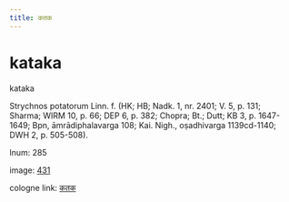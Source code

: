 ```yaml
---
title: कतक
---
```


# kataka

kataka  <div n="P" />Strychnos potatorum Linn. f. (HK; HB; Nadk. 1, nr. 2401; V. 5, p. 131; <div n="lb" />Sharma; WIRM 10, p. 66; DEP 6, p. 382; Chopra; Bt.; Dutt; KB 3, p. 1647- <div n="lb" />1649; Bpn, āmrādiphalavarga 108; Kai. Nigh., oṣadhivarga 1139cd-1140; <div n="lb" />DWH 2, p. 505-508).

lnum: 285

image: [431](https://www.sanskrit-lexicon.uni-koeln.de/scans/csl-apidev/servepdf.php?dict=snp&page=431)

cologne link: [कतक](https://sanskrit-lexicon.uni-koeln.de/scans/csl-apidev/getword.php?dict=snp&key=कतक)

